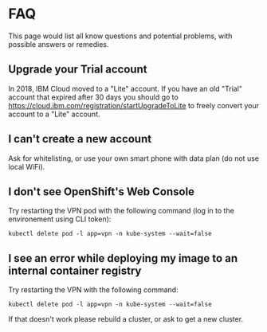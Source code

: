 # FAQ

This page would list all know questions and potential problems, with possible answers or remedies.

## Upgrade your Trial account

In 2018, IBM Cloud moved to a "Lite" account. If you have an old "Trial" account that expired after 30 days you should go to <https://cloud.ibm.com/registration/startUpgradeToLite> to freely convert your account to a "Lite" account.

## I can't create a new account

Ask for whitelisting, or use your own smart phone with data plan (do not use local WiFi).

## I don't see OpenShift's Web Console

Try restarting the VPN pod with the following command (log in to the environement using CLI token):

```execute
kubectl delete pod -l app=vpn -n kube-system --wait=false
```

## I see an error while deploying my image to an internal container registry

Try restarting the VPN with the following command:

```execute
kubectl delete pod -l app=vpn -n kube-system --wait=false
```

If that doesn't work please rebuild a cluster, or ask to get a new cluster.

